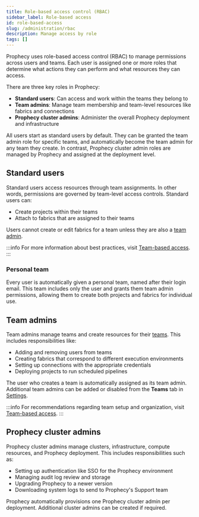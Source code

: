 ```yaml
---
title: Role-based access control (RBAC)
sidebar_label: Role-based access
id: role-based-access
slug: /administration/rbac
description: Manage access by role
tags: []
---
```


Prophecy uses role-based access control (RBAC) to manage permissions across users and teams. Each user is assigned one or more roles that determine what actions they can perform and what resources they can access.

There are three key roles in Prophecy:

- **Standard users**: Can access and work within the teams they belong to
- **Team admins**: Manage team membership and team-level resources like fabrics and connections
- **Prophecy cluster admins**: Administer the overall Prophecy deployment and infrastructure

All users start as standard users by default. They can be granted the team admin role for specific teams, and automatically become the team admin for any team they create. In contrast, Prophecy cluster admin roles are managed by Prophecy and assigned at the deployment level.

## Standard users

Standard users access resources through team assignments. In other words, permissions are governed by team-level access controls. Standard users can:

- Create projects within their teams
- Attach to fabrics that are assigned to their teams

Users cannot create or edit fabrics for a team unless they are also a [team admin](#team-admins).

:::info
For more information about best practices, visit [Team-based access](/administration/team-based-access).
:::

### Personal team

Every user is automatically given a personal team, named after their login email. This team includes only the user and grants them team admin permissions, allowing them to create both projects and fabrics for individual use.

## Team admins

Team admins manage teams and create resources for their [teams](docs/administration/teams-users/teamuser.md). This includes responsibilities like:

- Adding and removing users from teams
- Creating fabrics that correspond to different execution environments
- Setting up connections with the appropriate credentials
- Deploying projects to run scheduled pipelines

The user who creates a team is automatically assigned as its team admin. Additional team admins can be added or disabled from the **Teams** tab in [Settings](/administration/teams-users/settings).

:::info
For recommendations regarding team setup and organization, visit [Team-based access](/administration/team-based-access).
:::

## Prophecy cluster admins

Prophecy cluster admins manage clusters, infrastructure, compute resources, and Prophecy deployment. This includes responsibilities such as:

- Setting up authentication like SSO for the Prophecy environment
- Managing audit log review and storage
- Upgrading Prophecy to a newer version
- Downloading system logs to send to Prophecy's Support team

Prophecy automatically provisions one Prophecy cluster admin per deployment. Additional cluster admins can be created if required.
